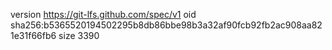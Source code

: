 version https://git-lfs.github.com/spec/v1
oid sha256:b5365520194502295b8db86bbe98b3a32af90fcb92fb2ac908aa821e31f66fb6
size 3390
